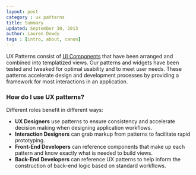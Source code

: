 ```yaml
---
layout: post
category : ux patterns
title: Summary
updated: September 30, 2013
author: Lauren Dowdy
tags : [intro, about, canon]
---
```


<div class="rs-row">
  <div>
	<p>UX Patterns consist of <a href="/ui-components/">UI Components</a> that have been arranged and combined into templatized views. Our patterns and widgets have been tested and tweaked for optimal usability and to meet user needs. These patterns accelerate design and development processes by providing a framework for most interactions in an application. </p>
    <h3>How do I use UX patterns?</h3>
    <p class="max-width-large">Different roles benefit in different ways:</p>
	    <ul>
	    	<li><strong>UX Designers</strong> use patterns to ensure consistency and accelerate decision making when designing application workflows.</li>
		    <li><strong>Interaction Designers</strong> can grab markup from patterns to facilitate rapid prototyping.</li>
		    <li><strong>Front-End Developers</strong> can reference components that make up each pattern and know exactly what is needed to build views.</li>
		    <li><strong>Back-End Developers</strong> can reference UX patterns to help inform the construction of back-end logic based on standard workflows.</li>
	  	</ul>
  </div>
</div>
